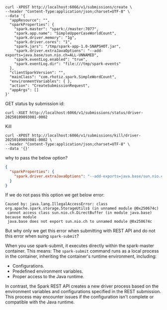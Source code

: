 ```shell
curl -XPOST http://localhost:6066/v1/submissions/create \
--header "Content-Type:application/json;charset=UTF-8" \
--data '{
  "appResource": "",
  "sparkProperties": {
    "spark.master": "spark://master:7077",
    "spark.app.name": "SimpleUpperCaseWorldCount",
    "spark.driver.memory": "1g",
    "spark.driver.cores": "1",
    "spark.jars": "/tmp/spark-app-1.0-SNAPSHOT.jar",
    "spark.driver.extraJavaOptions": "--add-exports=java.base/sun.nio.ch=ALL-UNNAMED",
    "spark.eventLog.enabled": "true",
    "spark.eventLog.dir": "file:///tmp/spark-events"
  },
  "clientSparkVersion": "",
  "mainClass": "com.rhotiz.spark.SimpleWordCount",
  "environmentVariables": { },
  "action": "CreateSubmissionRequest",
  "appArgs": []
}'
```

GET status by submission id:
```shell
curl -XGET http://localhost:6066/v1/submissions/status/driver-20250109093001-0002
```
Kill
```shell
curl -XPOST http://localhost:6066/v1/submissions/kill/driver-20250109093001-0002 \
--header "Content-Type:application/json;charset=UTF-8" \
--data '{}'
```


why to pass the below option?
```json
{
  "sparkProperties": {
    "spark.driver.extraJavaOptions": "--add-exports=java.base/sun.nio.ch=ALL-UNNAMED"
  }
}
```

If we do not pass this option we get below error:
```text
Caused by: java.lang.IllegalAccessError: class org.apache.spark.storage.StorageUtils$ (in unnamed module @0x250674c)
 cannot access class sun.nio.ch.DirectBuffer (in module java.base) because module
 java.base does not export sun.nio.ch to unnamed module @0x250674c
```

But why only we get this error when submitting with REST API and do not this error when suing `spark-submit`?

When you use spark-submit, it executes directly within the spark-master container. This means: The `spark-submit` 
command runs as a local process in the container, inheriting the container's runtime environment, including:
* Configurations.
* Predefined environment variables.
* Proper access to the Java runtime.

In contrast, the Spark REST API creates a new driver process based on the environment variables and configurations
specified in the REST submission. 
This process may encounter issues if the configuration isn't complete or compatible with the Java runtime.